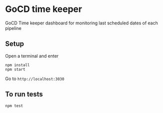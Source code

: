 # GoCD time keeper
GoCD Time keeper dashboard for monitoring last scheduled dates of each pipeline

## Setup  

Open a terminal and enter
```
npm install
npm start
```
Go to `http://localhost:3030`

## To run tests

```
npm test
```
